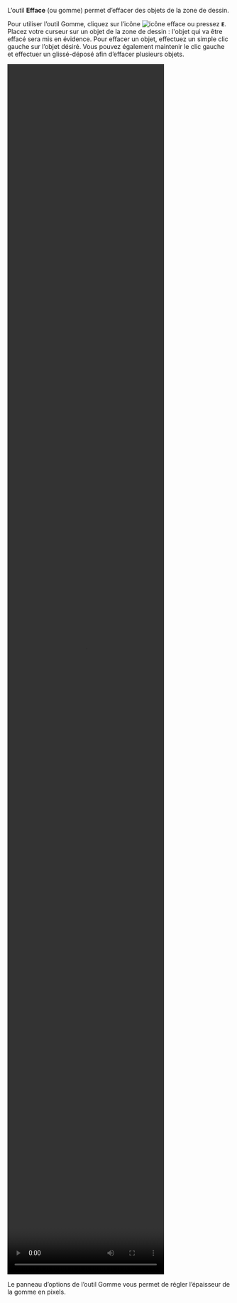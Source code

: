 L’outil **Efface** (ou gomme) permet d’effacer des objets de la zone de dessin.

 Pour utiliser l’outil Gomme, cliquez sur l’icône ![icône efface](/assets/sidebar-icons/gimp-tool-eraser.png) ou pressez **`E`**. Placez votre curseur sur un objet de la zone de dessin : l'objet qui va être effacé sera mis en évidence. Pour effacer un objet, effectuez un simple clic gauche sur l’objet désiré. Vous pouvez également maintenir le clic gauche et effectuer un glissé-déposé afin d’effacer plusieurs objets.

<video width="70%" height="70%" class="doc-fig" autoplay loop>
    <source src="/assets/doc/vid/efface_trctd.webm" type="video/webm">
</video>

 Le panneau d’options de l’outil Gomme vous permet de régler l’épaisseur de la gomme en pixels.

